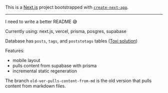 This is a [Next.js](https://nextjs.org/) project bootstrapped with [`create-next-app`](https://github.com/vercel/next.js/tree/canary/packages/create-next-app).

---

I need to write a better README 😅

Currently using: next.js, vercel, prisma, posgres, supabase

Database has `posts`, `tags`, and `poststotags` tables ([Toxi solution](http://howto.philippkeller.com/2005/04/24/Tags-Database-schemas/))

Features:
- mobile layout
- pulls content from supabase with prisma
- incremental static regeneration

The branch `old-ver-pulls-content-from-md` is the old version that pulls content from markdown files.
